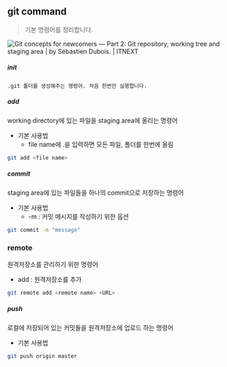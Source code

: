 ## git command

> 기본 명령어를 정리합니다.

![Git concepts for newcomers — Part 2: Git repository, working tree and  staging area | by Sébastien Dubois. | ITNEXT](https://miro.medium.com/max/1204/1*zpvd5fjZAFGsVAEsvMGKxA.png)

##### init

`.git 폴더를 생성해주는 명령어. 처음 한번만 실행합니다.`



##### add

 working directory에 있는 파일을 staging area에 올리는 명령어



- 기본 사용법
  - file name에 .을 입력하면 모든 파일, 폴더를 한번에 올림

```bash
git add <file name>
```



##### commit

staging area에 있는 파일들을 하나의 commit으로 저장하는 명령어



- 기본 사용법
  - -m : 커밋 메시지를 작성하기 위한 옵션



```bash
git commit -m "message"
```



### remote

원격저장소를 관리하기 위한 명령어



- add : 원격저장소를 추가



```bash
git remote add <remote name> <URL>
```



##### push

로컬에 저장되어 있는 커밋들을 원격저장소에 업로드 하는 명령어



- 기본 사용법

```bash
git push origin master
```


